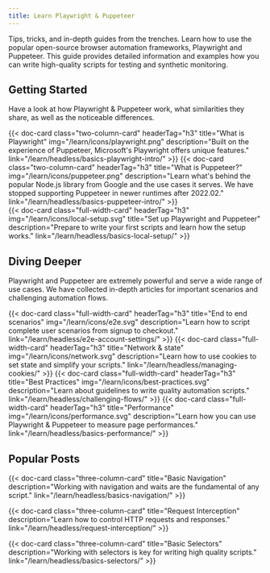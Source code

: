```yaml
---
title: Learn Playwright & Puppeteer
---
```


Tips, tricks, and in-depth guides from the trenches. Learn how to use the popular open-source browser automation frameworks, Playwright and Puppeteer.
This guide provides detailed information and examples how you can write high-quality scripts for testing and synthetic monitoring.

## Getting Started

Have a look at how Playwright & Puppeteer work, what similarities they share, as well as the noticeable differences.

<div class="cards-list">
{{< doc-card
	  class="two-column-card"
	  headerTag="h3"
	  title="What is Playwright"
	  img="/learn/icons/playwright.png"
	  description="Built on the experience of Puppeteer, Microsoft's Playwright offers unique features."
	  link="/learn/headless/basics-playwright-intro/"
>}}
{{< doc-card
	  class="two-column-card"
	  headerTag="h3"
	  title="What is Puppeteer?"
	  img="/learn/icons/puppeteer.png"
	  description="Learn what's behind the popular Node.js library from Google and the use cases it serves. We have stopped supporting Puppeteer in newer runtimes after 2022.02."
	  link="/learn/headless/basics-puppeteer-intro/"
>}}
</div>

<div class="cards-list">
{{< doc-card
	class="full-width-card"
	headerTag="h3"
	img="/learn/icons/local-setup.svg"
	title="Set up Playwright and Puppeteer"
	description="Prepare to write your first scripts and learn how the setup works."
	link="/learn/headless/basics-local-setup/"
>}}
</div>

## Diving Deeper

Playwright and Puppeteer are extremely powerful and serve a wide range of use cases. We have collected in-depth articles for important scenarios and challenging automation flows.

<div class="cards-list">
{{< doc-card
	class="full-width-card"
	headerTag="h3"
	title="End to end scenarios"
	img="/learn/icons/e2e.svg"
	description="Learn how to script complete user scenarios from signup to checkout."
	link="/learn/headless/e2e-account-settings/"
>}}
{{< doc-card
	class="full-width-card"
	headerTag="h3"
	title="Network & state"
	img="/learn/icons/network.svg"
	description="Learn how to use cookies to set state and simplify your scripts."
	link="/learn/headless/managing-cookies/"
>}}
{{< doc-card
	class="full-width-card"
	headerTag="h3"
	title="Best Practices"
	img="/learn/icons/best-practices.svg"
	description="Learn about guidelines to write quality automation scripts."
	link="/learn/headless/challenging-flows/"
>}}
{{< doc-card
	class="full-width-card"
	headerTag="h3"
	title="Performance"
	img="/learn/icons/performance.svg"
	description="Learn how you can use Playwright & Puppeteer to measure page performances."
	link="/learn/headless/basics-performance/"
>}}
</div>

## Popular Posts

<div class="cards-list">
{{< doc-card class="three-column-card" title="Basic Navigation" description="Working with navigation and waits are the fundamental of any script." link="/learn/headless/basics-navigation/" >}}

{{< doc-card class="three-column-card" title="Request Interception" description="Learn how to control HTTP requests and responses." link="/learn/headless/request-interception/" >}}

{{< doc-card class="three-column-card" title="Basic Selectors" description="Working with selectors is key for writing high quality scripts." link="/learn/headless/basics-selectors/" >}}

</div>
